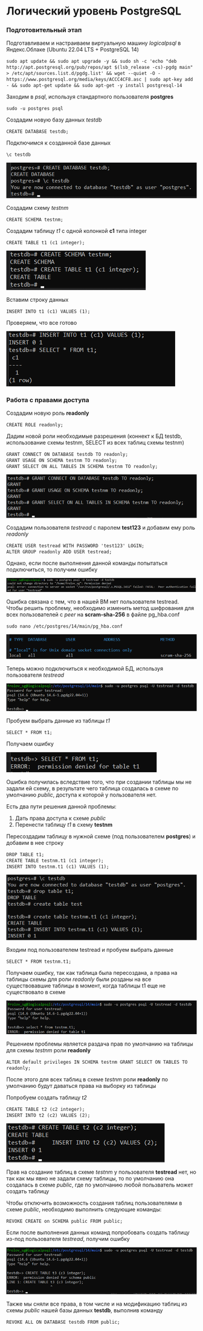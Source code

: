 # Логический уровень PostgreSQL

### Подготовительный этап

Подготавливаем и настраиваем виртуальную машину _logicalpsql_ в Яндекс.Облаке (Ubuntu 22.04 LTS + PostgreSQL 14)

    sudo apt update && sudo apt upgrade -y && sudo sh -c 'echo "deb http://apt.postgresql.org/pub/repos/apt $(lsb_release -cs)-pgdg main" > /etc/apt/sources.list.d/pgdg.list' && wget --quiet -O - https://www.postgresql.org/media/keys/ACCC4CF8.asc | sudo apt-key add - && sudo apt-get update && sudo apt-get -y install postgresql-14

Заходим в _psql_, используя стандартного пользователя __postgres__

    sudo -u postgres psql

Создадим новую базу данных _testdb_

    CREATE DATABASE testdb;

Подключимся к созданной базе данных

    \c testdb

![Создание и подключение к БД](imgs/1.png)

Создадим схему _testnm_

    CREATE SCHEMA testnm;

Создадим таблицу _t1_ с одной колонкой __c1__ типа integer

    CREATE TABLE t1 (c1 integer);

![Создание схемы и таблицы](imgs/2.png)

Вставим строку данных 

    INSERT INTO t1 (c1) VALUES (1);

Проверяем, что все готово

![Вставка и проверка](imgs/3.png)

### Работа с правами доступа

Создадим новую роль __readonly__

    CREATE ROLE readonly;

Дадим новой роли необходимые разрешения (коннект к БД testdb, использование схемы testnm, SELECT из всех таблиц схемы testnm)

    GRANT CONNECT ON DATABASE testdb TO readonly;
    GRANT USAGE ON SCHEMA testnm TO readonly;
    GRANT SELECT ON ALL TABLES IN SCHEMA testnm TO readonly;

![Раздача прав](imgs/4.png)

Создадим пользователя _testread_ c паролем __test123__ и добавим ему роль _readonly_

    CREATE USER testread WITH PASSWORD 'test123' LOGIN;
    ALTER GROUP readonly ADD USER testread;

Однако, если после выполнения данной команды попытаться подключиться, то получим ошибку 

![Ошибка подключения](imgs/5.png)

Ошибка связана с тем, что в нашей ВМ нет пользователя testread. Чтобы решить проблему, необходимо изменить метод шифрования для всех пользователей с _peer_ на __scram-sha-256__ в файле pg_hba.conf

    sudo nano /etc/postgres/14/main/pg_hba.conf

![Решение ошибки подключения](imgs/6.png)

Теперь можно подключиться к необходимой БД, используя пользователя _testread_

![Подключение из-под пользователя testread](imgs/7.png)

Пробуем выбрать данные из таблицы _t1_

    SELECT * FROM t1;

Получаем ошибку

![Ошибка прав](imgs/8.png)

Ошибка получилась вследствие того, что при создании таблицы мы не задали ей схему, в результате чего таблица создалась в схеме по умолчанию _public_, доступа к которой у пользователя нет.

Есть два пути решения данной проблемы:

1. Дать права доступа к схеме _public_
2. Перенести таблицу _t1_ в схему __testnm__

Пересоздадим таблицу в нужной схеме (под пользователем __postgres__) и добавим в нее строку

    DROP TABLE t1;
    CREATE TABLE testnm.t1 (c1 integer);
    INSERT INTO testnm.t1 (c1) VALUES (1);

![Пересоздание таблицы](imgs/9.png)

Входим под пользователем testread и пробуем выбрать данные

    SELECT * FROM testnm.t1;

Получаем ошибку, так как таблица была пересоздана, а права на таблицы схемы для роли _readonly_ были розданы на все существовавшие таблицы в момент, когда таблицы t1 еще не существовало в схеме

![Ошибка](imgs/10.png)

Решением проблемы является раздача прав по умолчанию на таблицы для схемы _testnm_ роли __readonly__

    ALTER default privileges IN SCHEMA testnm GRANT SELECT ON TABLES TO readonly; 

После этого для всех таблиц в схеме _testnm_ роли __readonly__ по умолчанию будут даваться права на выборку из таблицы

Попробуем создать таблицу _t2_

    CREATE TABLE t2 (c2 integer);
    INSERT INTO t2 (c2) VALUES (2);

![Создание таблиц](imgs/11.png)

Прав на создание таблиц в схеме _testnm_ у пользователя __testread__ нет, но так как мы явно не задали схему таблицы, то по умолчанию она создалась в схеме _public_, где по умолчанию любой пользватель может создать таблицу

Чтобы отключить возможность создания таблиц пользователями в схеме _public_, необходимо выполнить следующие команды:

    REVOKE CREATE on SCHEMA public FROM public; 

Если после выполнения данных команд попробовать создать таблицу из-под пользователя _testread_, получим ошибку

![Ошибка прав на схему public](imgs/12.png)

Также мы сняли все права, в том числе и на модификацию таблиц из схемы _public_ нашей базы данных __testdb__, выполнив команду

    REVOKE ALL ON DATABASE testdb FROM public; 
